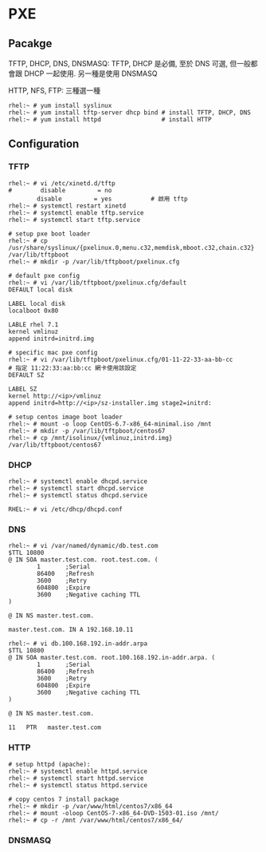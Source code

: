 # PXE #


## Pacakge ##

TFTP, DHCP, DNS, DNSMASQ: TFTP, DHCP 是必備, 至於 DNS 可選, 但一般都會跟 DHCP 一起使用. 另一種是使用 DNSMASQ

HTTP, NFS, FTP: 三種選一種

	rhel:~ # yum install syslinux
	rhel:~ # yum install tftp-server dhcp bind # install TFTP, DHCP, DNS
	rhel:~ # yum install httpd                 # install HTTP


## Configuration ##


### TFTP ###

	rhel:~ # vi /etc/xinetd.d/tftp
	#        disable         = no
	        disable         = yes           # 啟用 tftp
	rhel:~ # systemctl restart xinetd
	rhel:~ # systemctl enable tftp.service
	rhel:~ # systemctl start tftp.service

	# setup pxe boot loader
	rhel:~ # cp /usr/share/syslinux/{pxelinux.0,menu.c32,memdisk,mboot.c32,chain.c32} /var/lib/tftpboot
	rhel:~ # mkdir -p /var/lib/tftpboot/pxelinux.cfg

	# default pxe config
	rhel:~ # vi /var/lib/tftpboot/pxelinux.cfg/default
	DEFAULT local disk

	LABEL local disk
	localboot 0x80

	LABLE rhel 7.1
	kernel vmlinuz
	append initrd=initrd.img

	# specific mac pxe config
	rhel:~ # vi /var/lib/tftpboot/pxelinux.cfg/01-11-22-33-aa-bb-cc           # 指定 11:22:33:aa:bb:cc 網卡使用該設定
	DEFAULT SZ

	LABEL SZ
	kernel http://<ip>/vmlinuz
	append initrd=http://<ip>/sz-installer.img stage2=initrd:

	# setup centos image boot loader
	rhel:~ # mount -o loop CentOS-6.7-x86_64-minimal.iso /mnt
	rhel:~ # mkdir -p /var/lib/tftpboot/centos67
	rhel:~ # cp /mnt/isolinux/{vmlinuz,initrd.img} /var/lib/tftpboot/centos67


### DHCP ###

	rhel:~ # systemctl enable dhcpd.service
	rhel:~ # systemctl start dhcpd.service
	rhel:~ # systemctl status dhcpd.service

	RHEL:~ # vi /etc/dhcp/dhcpd.conf


### DNS ###

	rhel:~ # vi /var/named/dynamic/db.test.com
	$TTL 10800
	@ IN SOA master.test.com. root.test.com. (
	        1       ;Serial
	        86400   ;Refresh
	        3600    ;Retry
	        604800  ;Expire
	        3600    ;Negative caching TTL
	)
	
	@ IN NS master.test.com.
	
	master.test.com. IN A 192.168.10.11

	rhel:~ # vi db.100.168.192.in-addr.arpa
	$TTL 10800
	@ IN SOA master.test.com. root.100.168.192.in-addr.arpa. (
	        1       ;Serial
	        86400   ;Refresh
	        3600    ;Retry
	        604800  ;Expire
	        3600    ;Negative caching TTL
	)
	
	@ IN NS master.test.com.

	11   PTR   master.test.com


### HTTP ###

	# setup httpd (apache):
	rhel:~ # systemctl enable httpd.service
	rhel:~ # systemctl start httpd.service
	rhel:~ # systemctl status httpd.service

	# copy centos 7 install package
	rhel:~ # mkdir -p /var/www/html/centos7/x86_64
	rhel:~ # mount -oloop CentOS-7-x86_64-DVD-1503-01.iso /mnt/
	rhel:~ # cp -r /mnt /var/www/html/centos7/x86_64/


### DNSMASQ ###